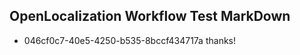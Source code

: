 ## OpenLocalization Workflow Test MarkDown
* 046cf0c7-40e5-4250-b535-8bccf434717a thanks!

<!--HONumber=Aug16_HO5-->


